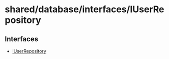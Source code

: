 # shared/database/interfaces/IUserRepository

## Interfaces

- [IUserRepository](interfaces/IUserRepository.md)
